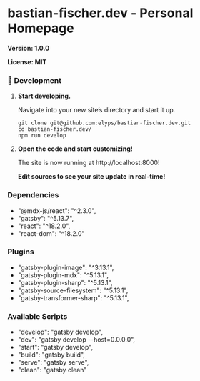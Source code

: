 # bastian-fischer.dev - Personal Homepage

**Version: 1.0.0**

**License: MIT**

### 🚀 Development

1.  **Start developing.**

    Navigate into your new site’s directory and start it up.

    ```shell
    git clone git@github.com:elyps/bastian-fischer.dev.git
    cd bastian-fischer.dev/
    npm run develop
    ```

3.  **Open the code and start customizing!**

    The site is now running at http://localhost:8000!


    **Edit sources to see your site update in real-time!**


### Dependencies

- "@mdx-js/react": "^2.3.0",
- "gatsby": "^5.13.7",
- "react": "^18.2.0",
- "react-dom": "^18.2.0"


### Plugins

- "gatsby-plugin-image": "^3.13.1",
- "gatsby-plugin-mdx": "^5.13.1",
- "gatsby-plugin-sharp": "^5.13.1",
- "gatsby-source-filesystem": "^5.13.1",
- "gatsby-transformer-sharp": "^5.13.1",


### Available Scripts

- "develop": "gatsby develop",
- "dev": "gatsby develop --host=0.0.0.0",
- "start": "gatsby develop",
- "build": "gatsby build",
- "serve": "gatsby serve",
- "clean": "gatsby clean"